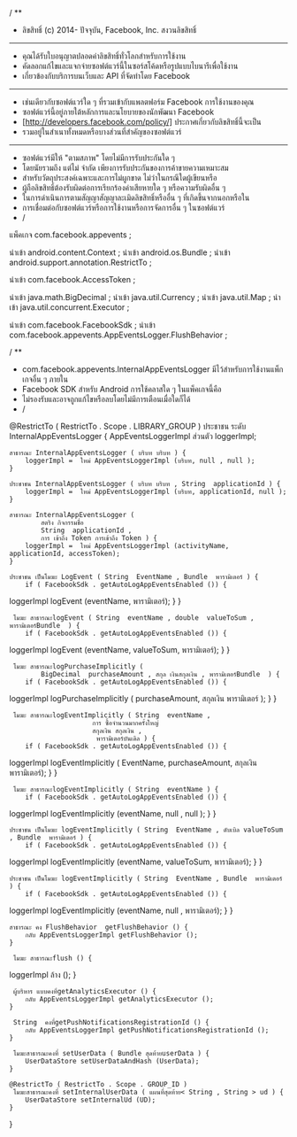 
/ **
 * ลิขสิทธิ์ (c) 2014- ปัจจุบัน, Facebook, Inc. สงวนลิขสิทธิ์
 * * * *
 * คุณได้รับใบอนุญาตปลอดค่าลิขสิทธิ์ทั่วโลกสำหรับการใช้งาน
 * คัดลอกแก้ไขและแจกจ่ายซอฟต์แวร์นี้ในซอร์สโค้ดหรือรูปแบบไบนารีเพื่อใช้งาน
 * เกี่ยวข้องกับบริการบนเว็บและ API ที่จัดทำโดย Facebook
 * * * *
 * เช่นเดียวกับซอฟต์แวร์ใด ๆ ที่รวมเข้ากับแพลตฟอร์ม Facebook การใช้งานของคุณ
 * ซอฟต์แวร์นี้อยู่ภายใต้หลักการและนโยบายของนักพัฒนา Facebook
* [http://developers.facebook.com/policy/] ประกาศเกี่ยวกับลิขสิทธิ์นี้จะเป็น
 * รวมอยู่ในสำเนาทั้งหมดหรือบางส่วนที่สำคัญของซอฟต์แวร์
 * * * *
 * ซอฟต์แวร์มีให้ "ตามสภาพ" โดยไม่มีการรับประกันใด ๆ
 * โดยนัยรวมถึง แต่ไม่ จำกัด เพียงการรับประกันของการค้าขายความเหมาะสม
* สำหรับวัตถุประสงค์เฉพาะและการไม่ผูกขาด ไม่ว่าในกรณีใดผู้เขียนหรือ
 * ผู้ถือลิขสิทธิ์ต้องรับผิดต่อการเรียกร้องค่าเสียหายใด ๆ หรือความรับผิดอื่น ๆ
 * ในการดำเนินการตามสัญญาสัญญาละเมิดลิขสิทธิ์หรืออื่น ๆ ที่เกิดขึ้นจากนอกหรือใน
 * การเชื่อมต่อกับซอฟต์แวร์หรือการใช้งานหรือการจัดการอื่น ๆ ในซอฟต์แวร์
 * /

แพ็คเกจ com.facebook.appevents ;

นำเข้า android.content.Context ;
นำเข้า android.os.Bundle ;
นำเข้า android.support.annotation.RestrictTo ;

นำเข้า com.facebook.AccessToken ;

นำเข้า java.math.BigDecimal ;
นำเข้า java.util.Currency ;
นำเข้า java.util.Map ;
นำเข้า java.util.concurrent.Executor ;

นำเข้า com.facebook.FacebookSdk ;
นำเข้า com.facebook.appevents.AppEventsLogger.FlushBehavior ;

/ **
 * com.facebook.appevents.InternalAppEventsLogger มีไว้สำหรับการใช้งานแพ็กเกจอื่น ๆ ภายใน
* Facebook SDK สำหรับ Android การใช้คลาสใด ๆ ในแพ็คเกจนี้คือ
 * ไม่รองรับและอาจถูกแก้ไขหรือลบโดยไม่มีการเตือนเมื่อใดก็ได้
 * /

@RestrictTo ( RestrictTo . Scope . LIBRARY_GROUP )
ประชาชน ระดับ InternalAppEventsLogger {
     AppEventsLoggerImpl ส่วนตัว loggerImpl;

    สาธารณะ InternalAppEventsLogger ( บริบท บริบท ) {
        loggerImpl =  ใหม่ AppEventsLoggerImpl (บริบท, null , null );
    }

    ประชาชน InternalAppEventsLogger ( บริบท บริบท , String  applicationId ) {
        loggerImpl =  ใหม่ AppEventsLoggerImpl (บริบท, applicationId, null );
    }

    สาธารณะ InternalAppEventsLogger (
            สตริง กิจกรรมชื่อ
            String  applicationId ,
            การ เข้าถึง Token การเข้าถึง Token ) {
        loggerImpl =  ใหม่ AppEventsLoggerImpl (activityName, applicationId, accessToken);
    }

    ประชาชน เป็นโมฆะ LogEvent ( String  EventName , Bundle  พารามิเตอร์ ) {
        if ( FacebookSdk . getAutoLogAppEventsEnabled ()) {
loggerImpl            logEvent (eventName, พารามิเตอร์);
        }
    }

     โมฆะ สาธารณะlogEvent ( String  eventName , double  valueToSum , พารามิเตอร์Bundle  ) {
        if ( FacebookSdk . getAutoLogAppEventsEnabled ()) {
loggerImpl            logEvent (eventName, valueToSum, พารามิเตอร์);
        }
    }

     โมฆะ สาธารณะlogPurchaseImplicitly (
            BigDecimal  purchaseAmount , สกุล เงินสกุลเงิน , พารามิเตอร์Bundle  ) {
        if ( FacebookSdk . getAutoLogAppEventsEnabled ()) {
loggerImpl            logPurchaseImplicitly (
                    purchaseAmount,
                    สกุลเงิน
                    พารามิเตอร์
            );
        }
    }

     โมฆะ สาธารณะlogEventImplicitly ( String  eventName ,
                         การ ซื้อจำนวนมากครั้งใหญ่
                         สกุลเงิน สกุลเงิน ,
                          พารามิเตอร์บันเดิล ) {
        if ( FacebookSdk . getAutoLogAppEventsEnabled ()) {
loggerImpl            logEventImplicitly (
                    EventName,
                    purchaseAmount,
                    สกุลเงิน
                    พารามิเตอร์);
        }
    }

     โมฆะ สาธารณะlogEventImplicitly ( String  eventName ) {
        if ( FacebookSdk . getAutoLogAppEventsEnabled ()) {
loggerImpl            logEventImplicitly (eventName, null , null );
        }
    }

    ประชาชน เป็นโมฆะ logEventImplicitly ( String  EventName , ดับเบิล valueToSum , Bundle  พารามิเตอร์ ) {
        if ( FacebookSdk . getAutoLogAppEventsEnabled ()) {
loggerImpl            logEventImplicitly (eventName, valueToSum, พารามิเตอร์);
        }
    }

    ประชาชน เป็นโมฆะ logEventImplicitly ( String  EventName , Bundle  พารามิเตอร์ ) {
        if ( FacebookSdk . getAutoLogAppEventsEnabled ()) {
loggerImpl            logEventImplicitly (eventName, null , พารามิเตอร์);
        }
    }

    สาธารณะ คง FlushBehavior  getFlushBehavior () {
        กลับ AppEventsLoggerImpl getFlushBehavior ();
    }

     โมฆะ สาธารณะflush () {
loggerImpl        ล้าง ();
    }

     ผู้บริหาร แบบคงที่getAnalyticsExecutor () {
        กลับ AppEventsLoggerImpl getAnalyticsExecutor ();
    }

     String  คงที่getPushNotificationsRegistrationId () {
        กลับ AppEventsLoggerImpl getPushNotificationsRegistrationId ();
    }

     โมฆะสาธารณะคงที่ setUserData ( Bundle สุดท้ายuserData ) {   
        UserDataStore setUserDataAndHash (UserData);
    }

    @RestrictTo ( RestrictTo . Scope . GROUP_ID )
     โมฆะสาธารณะคงที่ setInternalUserData ( แผนที่สุดท้าย< String , String > ud ) {   
        UserDataStore setInternalUd (UD);
    }
}
